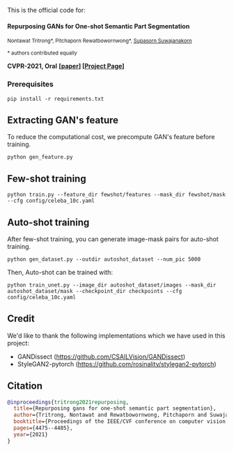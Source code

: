 
This is the official code for:

#### Repurposing GANs for One-shot Semantic Part Segmentation

<sup>Nontawat Tritrong*, Pitchaporn Rewatbowornwong*, [Supasorn Suwajanakorn](https://www.supasorn.com/)<sup>

<sup>\* authors contributed equally <sup>

**CVPR-2021, Oral** **[[paper](https://arxiv.org/pdf/2103.04379.pdf)] [[Project Page](https://repurposegans.github.io/)]**

### Prerequisites
```
pip install -r requirements.txt
```

## Extracting GAN's feature
To reduce the computational cost, we precompute GAN's feature before training.
```
python gen_feature.py
```

## Few-shot training
```
python train.py --feature_dir fewshot/features --mask_dir fewshot/mask --cfg config/celeba_10c.yaml
```

## Auto-shot training
After few-shot training, you can generate image-mask pairs for auto-shot training.
```
python gen_dataset.py --outdir autoshot_dataset --num_pic 5000
```
Then, Auto-shot can be trained with:
```
python train_unet.py --image_dir autoshot_dataset/images --mask_dir autoshot_dataset/mask --checkpoint_dir checkpoints --cfg config/celeba_10c.yaml
```

## Credit
We'd like to thank the following implementations which we have used in this project:

- GANDissect (https://github.com/CSAILVision/GANDissect)
- StyleGAN2-pytorch (https://github.com/rosinality/stylegan2-pytorch)

## Citation

```bibtex
@inproceedings{tritrong2021repurposing,
  title={Repurposing gans for one-shot semantic part segmentation},
  author={Tritrong, Nontawat and Rewatbowornwong, Pitchaporn and Suwajanakorn, Supasorn},
  booktitle={Proceedings of the IEEE/CVF conference on computer vision and pattern recognition},
  pages={4475--4485},
  year={2021}
}
```
